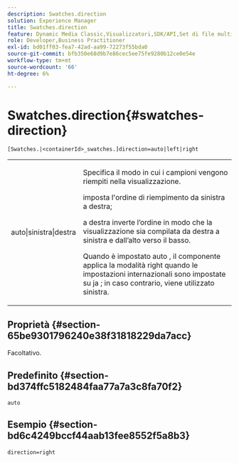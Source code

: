 ```yaml
---
description: Swatches.direction
solution: Experience Manager
title: Swatches.direction
feature: Dynamic Media Classic,Visualizzatori,SDK/API,Set di file multimediali diversi
role: Developer,Business Practitioner
exl-id: bd01ff03-fea7-42ad-aa99-72273f55bda0
source-git-commit: bfb350e68d9b7e86cec5ee75fe9280b12ce0e54e
workflow-type: tm+mt
source-wordcount: '66'
ht-degree: 6%

---
```


# Swatches.direction{#swatches-direction}

`[Swatches.|<containerId>_swatches.]direction=auto|left|right`

<table id="table_B4B930A32C0742F4932BF071B9EEA9F4"> 
 <tbody> 
  <tr> 
   <td> <p> <span class="codeph"> auto|sinistra|destra  </span> </p> </td> 
   <td> <p> Specifica il modo in cui i campioni vengono riempiti nella visualizzazione. </p> <p> <span class="codeph">  </span> imposta l'ordine di riempimento da sinistra a destra; </p> <p> <span class="codeph"> a destra  </span> inverte l’ordine in modo che la visualizzazione sia compilata da destra a sinistra e dall’alto verso il basso. </p> <p>Quando è impostato <span class="codeph"> auto </span>, il componente applica la modalità <span class="codeph"> right </span> quando le impostazioni internazionali sono impostate su <span class="codeph"> ja </span>; in caso contrario, viene utilizzato sinistra. </p> </td> 
  </tr> 
 </tbody> 
</table>

## Proprietà {#section-65be9301796240e38f31818229da7acc}

Facoltativo.

## Predefinito {#section-bd374ffc5182484faa77a7a3c8fa70f2}

`auto`

## Esempio {#section-bd6c4249bccf44aab13fee8552f5a8b3}

`direction=right`
